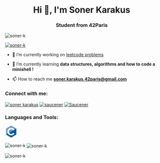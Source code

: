 <h1 align="center">Hi 👋, I'm Soner Karakus</h1>
<h3 align="center">Student from 42Paris</h3>

<p align="left"> <img src="https://komarev.com/ghpvc/?username=soner-k&label=Profile%20views&color=0e75b6&style=flat" alt="soner-k" /> </p>

<p align="left"> <a href="https://github.com/ryo-ma/github-profile-trophy"><img src="https://github-profile-trophy.vercel.app/?username=soner-k" alt="soner-k" /></a> </p>

- 🔭 I’m currently working on [leetcode problems](https://github.com/Soner-K/LeetCodeSolved)

- 🌱 I’m currently learning **data structures, algorithms and how to code a minishell !**

- 📫 How to reach me **soner.karakus.42paris@gmail.com**

<h3 align="left">Connect with me:</h3>
<p align="left">
<a href="https://linkedin.com/in/soner karakus" target="blank"><img align="center" src="https://raw.githubusercontent.com/rahuldkjain/github-profile-readme-generator/master/src/images/icons/Social/linked-in-alt.svg" alt="soner karakus" height="30" width="40" /></a>
<a href="https://www.leetcode.com/saucener" target="blank"><img align="center" src="https://raw.githubusercontent.com/rahuldkjain/github-profile-readme-generator/master/src/images/icons/Social/leet-code.svg" alt="saucener" height="30" width="40" /></a>
<a href="https://discordapp.com/users/Saucener/" target="blank"><img align="center" src="https://raw.githubusercontent.com/rahuldkjain/github-profile-readme-generator/master/src/images/icons/Social/discord.svg" alt="Saucener" height="30" width="40" /></a>
</p>

<h3 align="left">Languages and Tools:</h3>
<p align="left"> <a href="https://www.cprogramming.com/" target="_blank" rel="noreferrer"> <img src="https://raw.githubusercontent.com/devicons/devicon/master/icons/c/c-original.svg" alt="c" width="40" height="40"/> </a> </p>

<p><img align="left" src="https://github-readme-stats.vercel.app/api/top-langs?username=soner-k&show_icons=true&locale=en&layout=compact" alt="soner-k" /></p>

<p>&nbsp;<img align="center" src="https://github-readme-stats.vercel.app/api?username=soner-k&show_icons=true&locale=en" alt="soner-k" /></p>

<p><img align="center" src="https://github-readme-streak-stats.herokuapp.com/?user=soner-k&" alt="soner-k" /></p>

